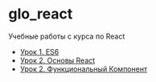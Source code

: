 # glo_react
Учебные работы с курса по React

- <a href="https://github.com/from0toweb/glo_react/tree/lesson_01">Урок 1. ES6</a>
- <a href="https://github.com/from0toweb/glo_react/tree/lesson_02">Урок 2. Основы React</a>
- <a href="https://github.com/from0toweb/glo_react/tree/lesson_03">Урок 2. Функциональный Компонент</a>
